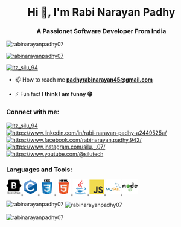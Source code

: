 <h1 align="center">Hi 👋, I'm Rabi Narayan Padhy</h1>
<h3 align="center">A Passionet Software Developer From India</h3>

<p align="left"> <img src="https://komarev.com/ghpvc/?username=rabinarayanpadhy07&label=Profile%20views&color=0e75b6&style=flat" alt="rabinarayanpadhy07" /> </p>

<p align="left"> <a href="https://github.com/ryo-ma/github-profile-trophy"><img src="https://github-profile-trophy.vercel.app/?username=rabinarayanpadhy07" alt="rabinarayanpadhy07" /></a> </p>

<p align="left"> <a href="https://twitter.com/itz_silu_94" target="blank"><img src="https://img.shields.io/twitter/follow/itz_silu_94?logo=twitter&style=for-the-badge" alt="itz_silu_94" /></a> </p>

- 📫 How to reach me **padhyrabinarayan45@gmail.com**

- ⚡ Fun fact **I think I am funny 😁**

<h3 align="left">Connect with me:</h3>
<p align="left">
<a href="https://twitter.com/itz_silu_94" target="blank"><img align="center" src="https://raw.githubusercontent.com/rahuldkjain/github-profile-readme-generator/master/src/images/icons/Social/twitter.svg" alt="itz_silu_94" height="30" width="40" /></a>
<a href="https://linkedin.com/in/https://www.linkedin.com/in/rabi-narayan-padhy-a2449525a/" target="blank"><img align="center" src="https://raw.githubusercontent.com/rahuldkjain/github-profile-readme-generator/master/src/images/icons/Social/linked-in-alt.svg" alt="https://www.linkedin.com/in/rabi-narayan-padhy-a2449525a/" height="30" width="40" /></a>
<a href="https://fb.com/https://www.facebook.com/rabinarayan.padhy.942/" target="blank"><img align="center" src="https://raw.githubusercontent.com/rahuldkjain/github-profile-readme-generator/master/src/images/icons/Social/facebook.svg" alt="https://www.facebook.com/rabinarayan.padhy.942/" height="30" width="40" /></a>
<a href="https://instagram.com/https://www.instagram.com/silu._.07/" target="blank"><img align="center" src="https://raw.githubusercontent.com/rahuldkjain/github-profile-readme-generator/master/src/images/icons/Social/instagram.svg" alt="https://www.instagram.com/silu._.07/" height="30" width="40" /></a>
<a href="https://www.youtube.com/@SiluTech" target="blank"><img align="center" src="https://raw.githubusercontent.com/rahuldkjain/github-profile-readme-generator/master/src/images/icons/Social/youtube.svg" alt="https://www.youtube.com/@silutech" height="30" width="40" /></a>
</p>

<h3 align="left">Languages and Tools:</h3>
<p align="left"> <a href="https://getbootstrap.com" target="_blank" rel="noreferrer"> <img src="https://raw.githubusercontent.com/devicons/devicon/master/icons/bootstrap/bootstrap-plain-wordmark.svg" alt="bootstrap" width="40" height="40"/> </a> <a href="https://www.cprogramming.com/" target="_blank" rel="noreferrer"> <img src="https://raw.githubusercontent.com/devicons/devicon/master/icons/c/c-original.svg" alt="c" width="40" height="40"/> </a> <a href="https://www.w3schools.com/css/" target="_blank" rel="noreferrer"> <img src="https://raw.githubusercontent.com/devicons/devicon/master/icons/css3/css3-original-wordmark.svg" alt="css3" width="40" height="40"/> </a> <a href="https://www.w3.org/html/" target="_blank" rel="noreferrer"> <img src="https://raw.githubusercontent.com/devicons/devicon/master/icons/html5/html5-original-wordmark.svg" alt="html5" width="40" height="40"/> </a> <a href="https://www.java.com" target="_blank" rel="noreferrer"> <img src="https://raw.githubusercontent.com/devicons/devicon/master/icons/java/java-original.svg" alt="java" width="40" height="40"/> </a> <a href="https://developer.mozilla.org/en-US/docs/Web/JavaScript" target="_blank" rel="noreferrer"> <img src="https://raw.githubusercontent.com/devicons/devicon/master/icons/javascript/javascript-original.svg" alt="javascript" width="40" height="40"/> </a> <a href="https://www.mysql.com/" target="_blank" rel="noreferrer"> <img src="https://raw.githubusercontent.com/devicons/devicon/master/icons/mysql/mysql-original-wordmark.svg" alt="mysql" width="40" height="40"/> </a> <a href="https://nodejs.org" target="_blank" rel="noreferrer"> <img src="https://raw.githubusercontent.com/devicons/devicon/master/icons/nodejs/nodejs-original-wordmark.svg" alt="nodejs" width="40" height="40"/> </a> </p>

<p><img align="left" src="https://github-readme-stats.vercel.app/api/top-langs?username=rabinarayanpadhy07&show_icons=true&locale=en&layout=compact" alt="rabinarayanpadhy07" /></p>

<p>&nbsp;<img align="center" src="https://github-readme-stats.vercel.app/api?username=rabinarayanpadhy07&show_icons=true&locale=en" alt="rabinarayanpadhy07" /></p>

<p><img align="center" src="https://github-readme-streak-stats.herokuapp.com/?user=rabinarayanpadhy07&" alt="rabinarayanpadhy07" /></p>
